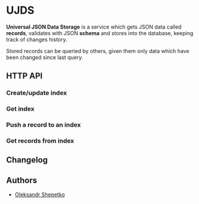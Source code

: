 # UJDS

**Universal JSON Data Storage** is a service which gets JSON data called **records**, validates with JSON 
**schema** and stores into the database, keeping track of changes history.

Stored records can be queried by others, given them only data which have been changed since last query.  

## HTTP API

### Create/update index

### Get index

### Push a record to an index

### Get records from index

## Changelog

## Authors

- [Oleksandr Shepetko](https://shepetko.com)
